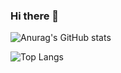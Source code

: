 ### Hi there 👋

![Anurag's GitHub stats](https://github-readme-stats.vercel.app/api?username=chorongfire33&show_icons=true&theme=dokyonight)


![Top Langs](https://github-readme-stats.vercel.app/api/top-langs/?username=chorongfire33)

<!--
**chorongfire33/chorongfire33** is a ✨ _special_ ✨ repository because its `README.md` (this file) appears on your GitHub profile.

Here are some ideas to get you started:

- 🔭 I’m currently working on ...
- 🌱 I’m currently learning ...
- 👯 I’m looking to collaborate on ...
- 🤔 I’m looking for help with ...
- 💬 Ask me about ...
- 📫 How to reach me: ...
- 😄 Pronouns: ...
- ⚡ Fun fact: ...
-->
